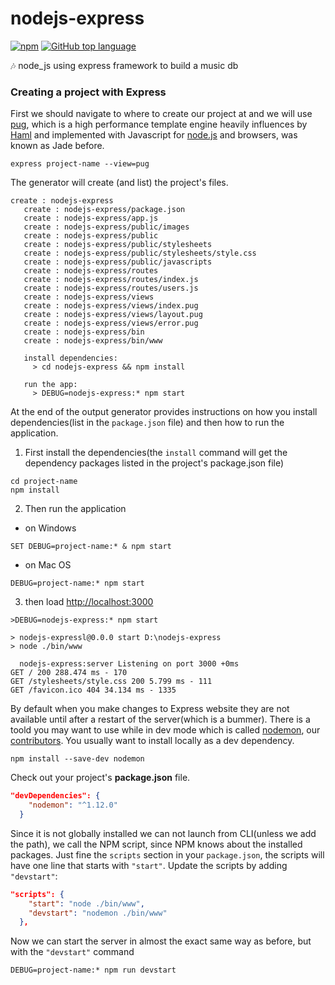 # nodejs-express

[![npm](https://img.shields.io/npm/v/npm.svg)]() [![GitHub top language](https://img.shields.io/github/languages/top/badges/shields.svg)](https://github.com/mattd429/nodejs-express/search?l=javascript)

🎶 node_js using express framework to build a music db

### Creating a project with Express

First we should navigate to where to create our project at and we will use [pug](https://pugjs.org/api/getting-started.html), which is a high performance template engine heavily influences by [Haml](http://haml.info) and implemented with Javascript for [node.js](https://nodejs.org/en/) and browsers, was known as Jade before.

```
express project-name --view=pug
```

The generator will create (and list) the project's files.

```
create : nodejs-express
   create : nodejs-express/package.json
   create : nodejs-express/app.js
   create : nodejs-express/public/images
   create : nodejs-express/public
   create : nodejs-express/public/stylesheets
   create : nodejs-express/public/stylesheets/style.css
   create : nodejs-express/public/javascripts
   create : nodejs-express/routes
   create : nodejs-express/routes/index.js
   create : nodejs-express/routes/users.js
   create : nodejs-express/views
   create : nodejs-express/views/index.pug
   create : nodejs-express/views/layout.pug
   create : nodejs-express/views/error.pug
   create : nodejs-express/bin
   create : nodejs-express/bin/www

   install dependencies:
     > cd nodejs-express && npm install

   run the app:
     > DEBUG=nodejs-express:* npm start
```

At the end of the output generator provides instructions on how you install dependencies(list in the `package.json` file) and then how to run the application.

1. First install the dependencies(the `install` command will get the dependency packages listed in the project's package.json file)
```
cd project-name
npm install
```

2. Then run the application

 - on Windows
 
```
SET DEBUG=project-name:* & npm start
```

- on Mac OS

```
DEBUG=project-name:* npm start
```

3. then load [http://localhost:3000](http://127.0.0.1:3000/)

```
>DEBUG=nodejs-express:* npm start

> nodejs-expressl@0.0.0 start D:\nodejs-express
> node ./bin/www

  nodejs-express:server Listening on port 3000 +0ms
GET / 200 288.474 ms - 170
GET /stylesheets/style.css 200 5.799 ms - 111
GET /favicon.ico 404 34.134 ms - 1335
```

By default when you make changes to Express website they are not available until after a restart of the server(which is a bummer).  There is a toold you may want to use while in dev mode which is called [nodemon](https://github.com/remy/nodemon), our [contributors](https://github.com/remy/nodemon/blob/master/.github/CONTRIBUTING.md).  You usually want to install locally as a dev dependency.

`npm install --save-dev nodemon`

Check out your project's **package.json** file.

```json
"devDependencies": {
    "nodemon": "^1.12.0"
  }

```

Since it is not globally installed we can not launch from CLI(unless we add the path), we call the NPM script, since NPM knows about the installed packages. Just fine the `scripts` section in your `package.json`, the scripts will have one line that starts with `"start"`. Update the scripts by adding `"devstart"`:

```json
"scripts": {
    "start": "node ./bin/www",
    "devstart": "nodemon ./bin/www"
  },
```
Now we can start the server in almost the exact same way as before, but with the `"devstart"` command

```
DEBUG=project-name:* npm run devstart
```

